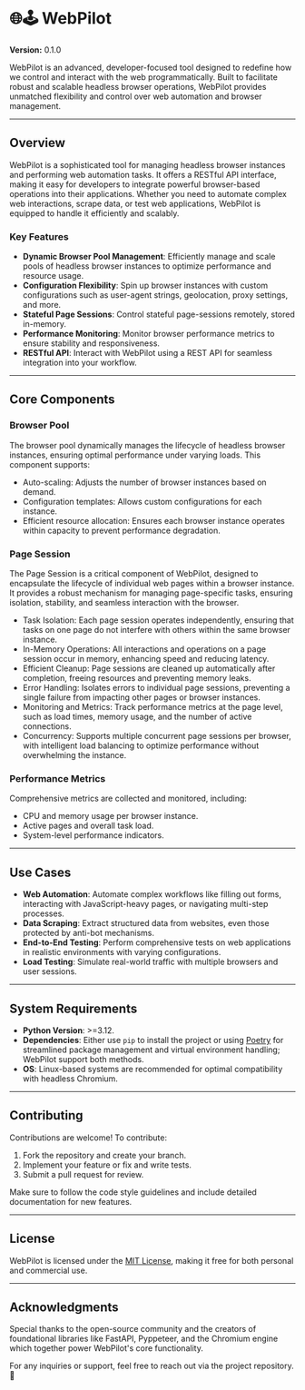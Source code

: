# 🌐🕹️ WebPilot

**Version:** 0.1.0  

WebPilot is an advanced, developer-focused tool designed to redefine how we control and interact with the web programmatically. Built to facilitate robust and scalable headless browser operations, WebPilot provides unmatched flexibility and control over web automation and browser management.

---

## **Overview**

WebPilot is a sophisticated tool for managing headless browser instances and performing web automation tasks. It offers a RESTful API interface, making it easy for developers to integrate powerful browser-based operations into their applications. Whether you need to automate complex web interactions, scrape data, or test web applications, WebPilot is equipped to handle it efficiently and scalably.

### **Key Features**
- **Dynamic Browser Pool Management**: Efficiently manage and scale pools of headless browser instances to optimize performance and resource usage.
- **Configuration Flexibility**: Spin up browser instances with custom configurations such as user-agent strings, geolocation, proxy settings, and more.
- **Stateful Page Sessions**: Control stateful page-sessions remotely, stored in-memory.
- **Performance Monitoring**: Monitor browser performance metrics to ensure stability and responsiveness.
- **RESTful API**: Interact with WebPilot using a REST API for seamless integration into your workflow.

---

## **Core Components**

### **Browser Pool**
The browser pool dynamically manages the lifecycle of headless browser instances, ensuring optimal performance under varying loads. This component supports:
- Auto-scaling: Adjusts the number of browser instances based on demand.
- Configuration templates: Allows custom configurations for each instance.
- Efficient resource allocation: Ensures each browser instance operates within capacity to prevent performance degradation.

### **Page Session**
The Page Session is a critical component of WebPilot, designed to encapsulate the lifecycle of individual web pages within a browser instance.
It provides a robust mechanism for managing page-specific tasks, ensuring isolation, stability, and seamless interaction with the browser.
- Task Isolation: Each page session operates independently, ensuring that tasks on one page do not interfere with others within the same browser instance.
- In-Memory Operations: All interactions and operations on a page session occur in memory, enhancing speed and reducing latency.
- Efficient Cleanup: Page sessions are cleaned up automatically after completion, freeing resources and preventing memory leaks.
- Error Handling: Isolates errors to individual page sessions, preventing a single failure from impacting other pages or browser instances.
- Monitoring and Metrics: Track performance metrics at the page level, such as load times, memory usage, and the number of active connections.
- Concurrency: Supports multiple concurrent page sessions per browser, with intelligent load balancing to optimize performance without overwhelming the instance.

### **Performance Metrics**
Comprehensive metrics are collected and monitored, including:
- CPU and memory usage per browser instance.
- Active pages and overall task load.
- System-level performance indicators.

---

## **Use Cases**

- **Web Automation**: Automate complex workflows like filling out forms, interacting with JavaScript-heavy pages, or navigating multi-step processes.
- **Data Scraping**: Extract structured data from websites, even those protected by anti-bot mechanisms.
- **End-to-End Testing**: Perform comprehensive tests on web applications in realistic environments with varying configurations.
- **Load Testing**: Simulate real-world traffic with multiple browsers and user sessions.

---

## **System Requirements**
- **Python Version**: >=3.12.
- **Dependencies**: Either use `pip` to install the project or using [Poetry](https://python-poetry.org/) for streamlined package management and virtual environment handling; WebPilot support both methods.
- **OS**: Linux-based systems are recommended for optimal compatibility with headless Chromium.

---

## **Contributing**
Contributions are welcome! To contribute:
1. Fork the repository and create your branch.
2. Implement your feature or fix and write tests.
3. Submit a pull request for review.

Make sure to follow the code style guidelines and include detailed documentation for new features.

---

## **License**
WebPilot is licensed under the [MIT License](https://opensource.org/licenses/MIT), making it free for both personal and commercial use.

---

## **Acknowledgments**
Special thanks to the open-source community and the creators of foundational libraries like FastAPI, Pyppeteer, and the Chromium engine which together power WebPilot's core functionality.

For any inquiries or support, feel free to reach out via the project repository. 🚀